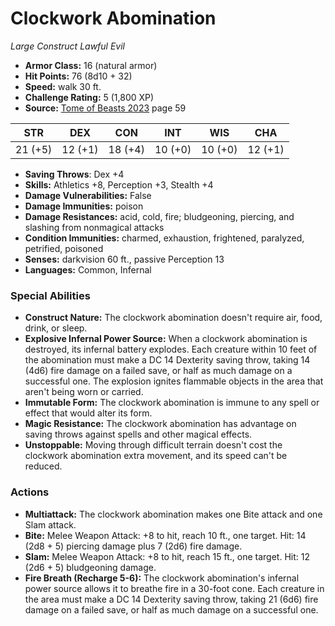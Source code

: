 # Clockwork Abomination

*Large* *Construct* *Lawful Evil*

- **Armor Class:** 16 (natural armor)
- **Hit Points:** 76 (8d10 + 32)
- **Speed:** walk 30 ft.
- **Challenge Rating:** 5 (1,800 XP)
- **Source:** [Tome of Beasts 2023](https://koboldpress.com/kpstore/product/tome-of-beasts-1-2023-edition/) page 59

| STR | DEX | CON | INT | WIS | CHA |
| --- | --- | --- | --- | --- | --- |
| 21 (+5) | 12 (+1) | 18 (+4) | 10 (+0) | 10 (+0) | 12 (+1) |

- **Saving Throws**: Dex +4
- **Skills:** Athletics +8, Perception +3, Stealth +4
- **Damage Vulnerabilities:** False
- **Damage Immunities:** poison
- **Damage Resistances:** acid, cold, fire; bludgeoning, piercing, and slashing from nonmagical attacks
- **Condition Immunities:** charmed, exhaustion, frightened, paralyzed, petrified, poisoned
- **Senses:** darkvision 60 ft., passive Perception 13
- **Languages:** Common, Infernal

### Special Abilities

- **Construct Nature:** The clockwork abomination doesn't require air, food, drink, or sleep.
- **Explosive Infernal Power Source:** When a clockwork abomination is destroyed, its infernal battery explodes. Each creature within 10 feet of the abomination must make a DC 14 Dexterity saving throw, taking 14 (4d6) fire damage on a failed save, or half as much damage on a successful one. The explosion ignites flammable objects in the area that aren't being worn or carried.
- **Immutable Form:** The clockwork abomination is immune to any spell or effect that would alter its form.
- **Magic Resistance:** The clockwork abomination has advantage on saving throws against spells and other magical effects.
- **Unstoppable:** Moving through difficult terrain doesn't cost the clockwork abomination extra movement, and its speed can't be reduced.

### Actions

- **Multiattack:** The clockwork abomination makes one Bite attack and one Slam attack.
- **Bite:** Melee Weapon Attack: +8 to hit, reach 10 ft., one target. Hit: 14 (2d8 + 5) piercing damage plus 7 (2d6) fire damage.
- **Slam:** Melee Weapon Attack: +8 to hit, reach 15 ft., one target. Hit: 12 (2d6 + 5) bludgeoning damage.
- **Fire Breath (Recharge 5-6):** The clockwork abomination's infernal power source allows it to breathe fire in a 30-foot cone. Each creature in the area must make a DC 14 Dexterity saving throw, taking 21 (6d6) fire damage on a failed save, or half as much damage on a successful one.
